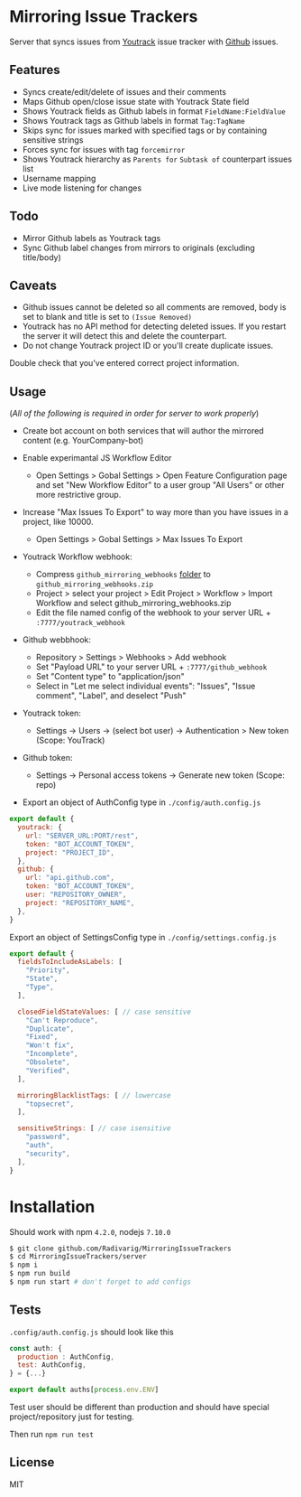 # Mirroring Issue Trackers

Server that syncs issues from [Youtrack](https://www.jetbrains.com/youtrack/) issue tracker with [Github](https://github.com/) issues.

## Features

- Syncs create/edit/delete of issues and their comments
- Maps Github open/close issue state with Youtrack State field
- Shows Youtrack fields as Github labels in format `FieldName:FieldValue`
- Shows Youtrack tags as Github labels in format `Tag:TagName`
- Skips sync for issues marked with specified tags or by containing sensitive strings
- Forces sync for issues with tag `forcemirror`
- Shows Youtrack hierarchy as `Parents for` `Subtask of` counterpart issues list
- Username mapping
- Live mode listening for changes

## Todo
- Mirror Github labels as Youtrack tags
- Sync Github label changes from mirrors to originals (excluding title/body)

## Caveats

- Github issues cannot be deleted so all comments are removed, body is set to blank and title is set to `(Issue Removed)`
- Youtrack has no API method for detecting deleted issues. If you restart the server it will detect this and delete the counterpart.
- Do not change Youtrack project ID or you'll create duplicate issues.

Double check that you've entered correct project information.

## Usage

(*All of the following is required in order for server to work properly*)

- Create bot account on both services that will author the mirrored content (e.g. YourCompany-bot)

- Enable experimantal JS Workflow Editor
  - Open Settings > Gobal Settings > Open Feature Configuration page and set "New Workflow Editor" to a user group "All Users" or other more restrictive group.

- Increase "Max Issues To Export" to way more than you have issues in a project, like 10000.
  - Open Settings > Gobal Settings > Max Issues To Export

- Youtrack Workflow webhook:
  - Compress `github_mirroring_webhooks` [folder](https://github.com/Radivarig/MirroringIssueTrackers/tree/master/server/workflows/github_mirroring_webhooks) to `github_mirroring_webhooks.zip`
  - Project > select your project > Edit Project > Workflow > Import Workflow and select github_mirroring_webhooks.zip
  - Edit the file named config of the webhook to your server URL + `:7777/youtrack_webhook`

- Github webbhook:
  - Repository > Settings > Webhooks > Add webhook
  - Set "Payload URL" to your server URL + `:7777/github_webhook`
  - Set "Content type" to "application/json"
  - Select in "Let me select individual events": "Issues", "Issue comment", "Label", and deselect "Push"

- Youtrack token:
  - Settings -> Users -> (select bot user) -> Authentication > New token (Scope: YouTrack)

- Github token:
  - Settings -> Personal access tokens -> Generate new token (Scope: repo)

- Export an object of AuthConfig type in `./config/auth.config.js`

```js
export default {
  youtrack: {
    url: "SERVER_URL:PORT/rest",
    token: "BOT_ACCOUNT_TOKEN",
    project: "PROJECT_ID",
  },
  github: {
    url: "api.github.com",
    token: "BOT_ACCOUNT_TOKEN",
    user: "REPOSITORY_OWNER",
    project: "REPOSITORY_NAME",
  },
}
```
Export an object of SettingsConfig type in `./config/settings.config.js`
```js
export default {
  fieldsToIncludeAsLabels: [
    "Priority",
    "State",
    "Type",
  ],

  closedFieldStateValues: [ // case sensitive
    "Can't Reproduce",
    "Duplicate",
    "Fixed",
    "Won't fix",
    "Incomplete",
    "Obsolete",
    "Verified",
  ],

  mirroringBlacklistTags: [ // lowercase
    "topsecret",
  ],

  sensitiveStrings: [ // case isensitive
    "password",
    "auth",
    "security",
  ],
}
```

# Installation

Should work with npm `4.2.0`, nodejs `7.10.0`
```bash
$ git clone github.com/Radivarig/MirroringIssueTrackers
$ cd MirroringIssueTrackers/server
$ npm i
$ npm run build
$ npm run start # don't forget to add configs
```

## Tests

`.config/auth.config.js` should look like this
```js
const auth: {
  production : AuthConfig,
  test: AuthConfig,
} = {...}

export default auths[process.env.ENV]
```
Test user should be different than production and should have special project/repository just for testing.  

Then run `npm run test`

## License

MIT
